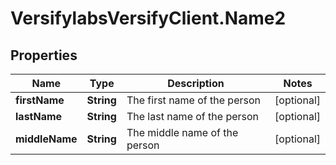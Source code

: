 # VersifylabsVersifyClient.Name2

## Properties

Name | Type | Description | Notes
------------ | ------------- | ------------- | -------------
**firstName** | **String** | The first name of the person | [optional] 
**lastName** | **String** | The last name of the person | [optional] 
**middleName** | **String** | The middle name of the person | [optional] 



